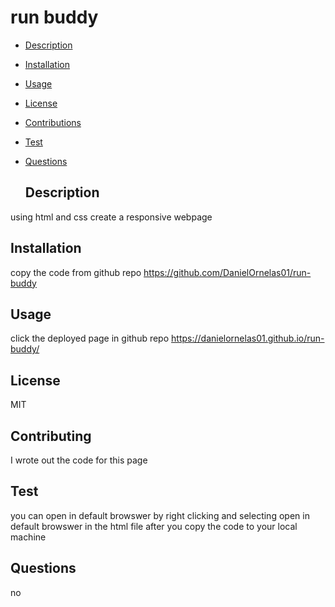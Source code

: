 # run buddy
 
  * [Description](#Description)
* [Installation](#Installation)
* [Usage](#Usage)
* [License](#License)
* [Contributions](#Contributing)
* [Test](#Test)
* [Questions](#Questions)

  ## Description
using html and css create a responsive webpage
## Installation
copy the code from github repo https://github.com/DanielOrnelas01/run-buddy
## Usage
click the deployed page in github repo https://danielornelas01.github.io/run-buddy/
## License
MIT
## Contributing
I wrote out the code for this page
## Test
you can open in default browswer by right clicking and selecting open in default browswer in the html file after you copy the code to your local machine
## Questions
no
